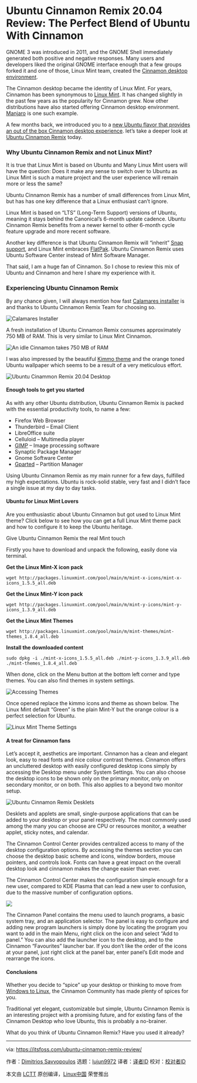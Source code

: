 [#]: collector: (lujun9972)
[#]: translator: ( )
[#]: reviewer: ( )
[#]: publisher: ( )
[#]: url: ( )
[#]: subject: (Ubuntu Cinnamon Remix 20.04 Review: The Perfect Blend of Ubuntu With Cinnamon)
[#]: via: (https://itsfoss.com/ubuntu-cinnamon-remix-review/)
[#]: author: (Dimitrios Savvopoulos https://itsfoss.com/author/dimitrios/)

Ubuntu Cinnamon Remix 20.04 Review: The Perfect Blend of Ubuntu With Cinnamon
======

GNOME 3 was introduced in 2011, and the GNOME Shell immediately generated both positive and negative responses. Many users and developers liked the original GNOME interface enough that a few groups forked it and one of those, Linux Mint team, created the [Cinnamon desktop environment][1].

The Cinnamon desktop became the identity of Linux Mint. For years, Cinnamon has been synonymous to [Linux Mint][2]. It has changed slightly in the past few years as the popularity for Cinnamon grew. Now other distributions have also started offering Cinnamon desktop environment. [Manjaro][3] is one such example.

A few months back, we introduced you to a [new Ubuntu flavor that provides an out of the box Cinnamon desktop experience][4]. let’s take a deeper look at [Ubuntu Cinnamon Remix][5] today.

### Why Ubuntu Cinnamon Remix and not Linux Mint?

It is true that Linux Mint is based on Ubuntu and Many Linux Mint users will have the question: Does it make any sense to switch over to Ubuntu as Linux Mint is such a mature project and the user experience will remain more or less the same?

Ubuntu Cinnamon Remix has a number of small differences from Linux Mint, but has has one key difference that a Linux enthusiast can’t ignore.

Linux Mint is based on “LTS” (Long-Term Support) versions of Ubuntu, meaning it stays behind the Canonical’s 6-month update cadence. Ubuntu Cinnamon Remix benefits from a newer kernel to other 6-month cycle feature upgrade and more recent software.

Another key difference is that Ubuntu Cinnamon Remix will “inherit” [Snap support][6], and Linux Mint embraces [FlatPak][7]. Ubuntu Cinnamon Remix uses Ubuntu Software Center instead of Mint Software Manager.

That said, I am a huge fan of Cinnamon. So I chose to review this mix of Ubuntu and Cinnamon and here I share my experience with it.

### Experiencing Ubuntu Cinnamon Remix

By any chance given, I will always mention how fast [Calamares installer][8] is and thanks to Ubuntu Cinnamon Remix Team for choosing so.

![Calamares Installer][9]

A fresh installation of Ubuntu Cinnamon Remix consumes approximately 750 MB of RAM. This is very similar to Linux Mint Cinnamon.

![An idle Cinnamon takes 750 MB of RAM][10]

I was also impressed by the beautiful [Kimmo theme][11] and the orange toned Ubuntu wallpaper which seems to be a result of a very meticulous effort.

![Ubuntu Cinammon Remix 20.04 Desktop][12]

#### Enough tools to get you started

As with any other Ubuntu distribution, Ubuntu Cinnamon Remix is packed with the essential productivity tools, to name a few:

  * Firefox Web Browser
  * Thunderbird – Email Client
  * LibreOffice suite
  * Celluloid – Multimedia player
  * [GIMP][13] – Image processing software
  * Synaptic Package Manager
  * Gnome Software Center
  * [Gparted][14] – Partition Manager



Using Ubuntu Cinnamon Remix as my main runner for a few days, fulfilled my high expectations. Ubuntu is rock-solid stable, very fast and I didn’t face a single issue at my day to day tasks.

#### Ubuntu for Linux Mint Lovers

Are you enthusiastic about Ubuntu Cinnamon but got used to Linux Mint theme? Click below to see how you can get a full Linux Mint theme pack and how to configure it to keep the Ubuntu heritage.

Give Ubuntu Cinnamon Remix the real Mint touch

Firstly you have to download and unpack the following, easily done via terminal.

**Get the Linux Mint-X icon pack**

```
wget http://packages.linuxmint.com/pool/main/m/mint-x-icons/mint-x-icons_1.5.5_all.deb
```

**Get the Linux Mint-Y icon pack**

```
wget http://packages.linuxmint.com/pool/main/m/mint-y-icons/mint-y-icons_1.3.9_all.deb
```

**Get the Linux Mint Themes**

```
wget http://packages.linuxmint.com/pool/main/m/mint-themes/mint-themes_1.8.4_all.deb
```

**Install the downloaded content**

```
sudo dpkg -i ./mint-x-icons_1.5.5_all.deb ./mint-y-icons_1.3.9_all.deb ./mint-themes_1.8.4_all.deb
```

When done, click on the Menu button at the bottom left corner and type themes. You can also find themes in system settings.

![Accessing Themes][15]

Once opened replace the kimmo icons and theme as shown below. The Linux Mint default “Green” is the plain Mint-Y but the orange colour is a perfect selection for Ubuntu.

![Linux Mint Theme Settings][16]

#### A treat for Cinnamon fans

Let’s accept it, aesthetics are important. Cinnamon has a clean and elegant look, easy to read fonts and nice colour contrast themes. Cinnamon offers an uncluttered desktop with easily configured desktop icons simply by accessing the Desktop menu under System Settings. You can also choose the desktop icons to be shown only on the primary monitor, only on secondary monitor, or on both. This also applies to a beyond two monitor setup.

![Ubuntu Cinnamon Remix Desklets][17]

Desklets and applets are small, single-purpose applications that can be added to your desktop or your panel respectively. The most commonly used among the many you can choose are CPU or resources monitor, a weather applet, sticky notes, and calendar.

The Cinnamon Control Center provides centralized access to many of the desktop configuration options. By accessing the themes section you can choose the desktop basic scheme and icons, window borders, mouse pointers, and controls look. Fonts can have a great impact on the overall desktop look and cinnamon makes the change easier than ever.

The Cinnamon Control Center makes the configuration simple enough for a new user, compared to KDE Plasma that can lead a new user to confusion, due to the massive number of configuration options.

![][18]

The Cinnamon Panel contains the menu used to launch programs, a basic system tray, and an application selector. The panel is easy to configure and adding new program launchers is simply done by locating the program you want to add in the main Menu, right click on the icon and select “Add to panel.” You can also add the launcher icon to the desktop, and to the Cinnamon “Favourites” launcher bar. If you don’t like the order of the icons at your panel, just right click at the panel bar, enter panel’s Edit mode and rearrange the icons.

#### **Conclusions**

Whether you decide to “spice” up your desktop or thinking to move from [Windows to Linux][19], the Cinnamon Community has made plenty of spices for you.

Traditional yet elegant, customizable but simple, Ubuntu Cinnamon Remix is an interesting project with a promising future, and for existing fans of the Cinnamon Desktop who love Ubuntu, this is probably a no-brainer.

What do you think of Ubuntu Cinnamon Remix? Have you used it already?

--------------------------------------------------------------------------------

via: https://itsfoss.com/ubuntu-cinnamon-remix-review/

作者：[Dimitrios Savvopoulos][a]
选题：[lujun9972][b]
译者：[译者ID](https://github.com/译者ID)
校对：[校对者ID](https://github.com/校对者ID)

本文由 [LCTT](https://github.com/LCTT/TranslateProject) 原创编译，[Linux中国](https://linux.cn/) 荣誉推出

[a]: https://itsfoss.com/author/dimitrios/
[b]: https://github.com/lujun9972
[1]: https://en.wikipedia.org/wiki/Cinnamon_(desktop_environment)
[2]: https://www.linuxmint.com/
[3]: https://manjaro.org/
[4]: https://itsfoss.com/ubuntudde/
[5]: https://ubuntucinnamon.org/
[6]: https://snapcraft.io/
[7]: https://flatpak.org/
[8]: https://calamares.io/
[9]: https://i0.wp.com/itsfoss.com/wp-content/uploads/2020/04/Calamares-Installer.png?resize=800%2C426&ssl=1
[10]: https://i1.wp.com/itsfoss.com/wp-content/uploads/2020/04/htop-running-on-Ubuntu-Cinnamon-Remix-20.04.png?ssl=1
[11]: https://github.com/Ubuntu-Cinnamon-Remix/kimmo-gtk-theme
[12]: https://i1.wp.com/itsfoss.com/wp-content/uploads/2020/04/Ubuntu-Cinammon-Remix-20.04-desktop.png?resize=800%2C450&ssl=1
[13]: https://itsfoss.com/gimp-2-10-release/
[14]: https://itsfoss.com/gparted/
[15]: https://i0.wp.com/itsfoss.com/wp-content/uploads/2020/04/accessing-themes.png?ssl=1
[16]: https://i2.wp.com/itsfoss.com/wp-content/uploads/2020/04/Linux-Mint-theme-settings.png?ssl=1
[17]: https://i0.wp.com/itsfoss.com/wp-content/uploads/2020/05/ubuntu-cinnamon-remix-desklets.jpg?fit=800%2C450&ssl=1
[18]: https://i1.wp.com/itsfoss.com/wp-content/uploads/2020/05/ubuntu-cinnamon-control.jpg?fit=800%2C450&ssl=1
[19]: https://itsfoss.com/windows-like-linux-distributions/
